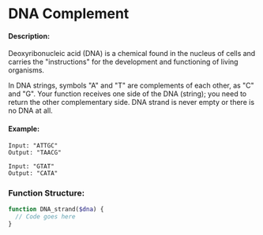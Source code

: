 # DNA Complement

#### Description:

Deoxyribonucleic acid (DNA) is a chemical found in the nucleus of cells and carries the "instructions" for the development and functioning of living organisms.

In DNA strings, symbols "A" and "T" are complements of each other, as "C" and "G". Your function receives one side of the DNA (string); you need to return the other complementary side. DNA strand is never empty or there is no DNA at all.

#### Example:

```plaintext
Input: "ATTGC"
Output: "TAACG"

Input: "GTAT"
Output: "CATA"
```

### Function Structure:

```php
function DNA_strand($dna) {
  // Code goes here
}
